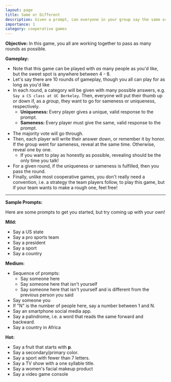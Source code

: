 ```yaml
---
layout: page
title: Same or Different
description: Given a prompt, can everyone in your group say the same or different response?
importance: 1
category: cooperative games
---
```


**Objective:**
In this game, you all are working together to pass as many rounds as possible.

**Gameplay:**
- Note that this game can be played with *as* many people as you'd like, but the sweet spot is anywhere between 4 - 8.
- Let's say there are 10 rounds of gameplay, though you all can play for as long as you'd like
- In each round, a category will be given with many possible answers, e.g. `Say a CS class at UC Berkeley`. Then, everyone will put their thumb up or down if, as a *group*, they want to go for sameness or uniqueness, respectively.
    - **Uniqueness:** Every player gives a unique, valid response to the prompt.
    - **Sameness:** Every player must give the same, valid response to the prompt.
- The majority vote will go through.
- Then, each player will write their answer down, or remember it by honor. If the group went for sameness, reveal at the same time. Otherwise, reveal one by one. 
    - If you want to play as honestly as possible, revealing should be the only time you talk!
- For a given round, if the uniqueness or sameness is fulfilled, then you pass the round.
- Finally, unlike most cooperative games, you don't really need a convention, i.e. a strategy the team players follow, to play this game, but if your team wants to make a rough one, feel free!

---

**Sample Prompts:**

Here are some prompts to get you started, but try coming up with your own!

**Mild:**
- Say a US state
- Say a pro sports team
- Say a president
- Say a sport
- Say a country

**Medium:**
- Sequence of prompts:
    - Say someone here
    - Say someone here that isn't yourself
    - Say someone here that isn't yourself and is different from the previous person you said
- Say someone you 
- If "N" is the number of people here, say a number between 1 and N.
- Say an smartphone social media app.
- Say a palindrome, i.e. a word that reads the same forward and backward.
- Say a country in Africa

**Hot:**
- Say a fruit that starts with **p**.
- Say a secondary/primary color.
- Say a sport with fewer than 7 letters.
- Say a TV show with a one syllable title.
- Say a women's facial makeup product
- Say a video game console 

